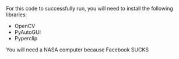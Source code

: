 For this code to successfully run, you will need to install the following libraries:
- OpenCV
- PyAutoGUI
- Pyperclip

You will need a NASA computer because Facebook SUCKS
